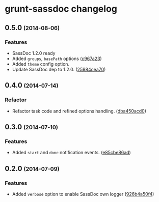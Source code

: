 # grunt-sassdoc changelog

## 0.5.0 <span style="font-size: .8em">(2014-08-06)</span>

### Features

* SassDoc 1.2.0 ready
* Added `groups`, `basePath` options
([c967a23](https://github.com/SassDoc/grunt-sassdoc/commit/c967a235fb1ef15f1560ea96bbe74230eea503ab))
* Added `theme` config option.
* Update SassDoc dep to 1.2.0.
([25984cea70](https://github.com/SassDoc/grunt-sassdoc/commit/25984cea70711f0047b52942ba447392fc396418))


## 0.4.0 <span style="font-size: .8em">(2014-07-14)</span>

### Refactor

* Refactor task code and refined options handling.
([dba450acd0](https://github.com/SassDoc/grunt-sassdoc/commit/dba450acd0ec045712f73b5b733688b41df61f27))


## 0.3.0 <span style="font-size: .8em">(2014-07-10)</span>

### Features

* Added `start` and `done` notification events.
([e85cbe86ad](https://github.com/SassDoc/grunt-sassdoc/commit/e85cbe86ad803ca228a4944266a24935c2ce1133))


## 0.2.0 <span style="font-size: .8em">(2014-07-09)</span>

### Features

* Added `verbose` option to enable SassDoc own logger
([926b4a50f4](https://github.com/SassDoc/grunt-sassdoc/commit/926b4a50f4b60d765b8422d0c0c683fc7fc99b90))
